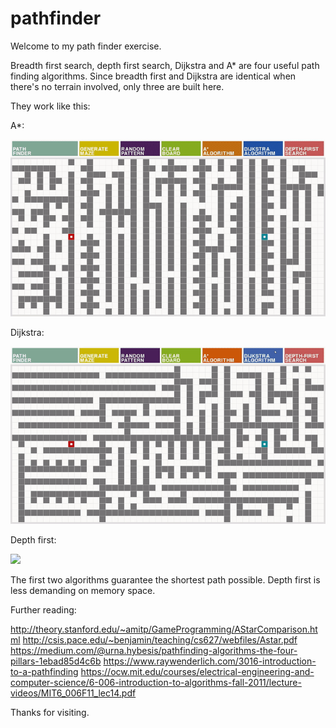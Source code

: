 # pathfinder

Welcome to my path finder exercise.

Breadth first search, depth first search, Dijkstra and A* are four useful path finding algorithms. Since breadth first and Dijkstra are identical when there's no terrain involved, only three are built here.

They work like this:

A*:

![](https://raw.githubusercontent.com/tianxiaozhang1/pathfinder/main/astar.gif)

Dijkstra:

![](https://raw.githubusercontent.com/tianxiaozhang1/pathfinder/main/dijkstra.gif)

Depth first:

![](https://raw.githubusercontent.com/tianxiaozhang1/pathfinder/main/depthfirst.gif)

The first two algorithms guarantee the shortest path possible. Depth first is less demanding on memory space.

Further reading:

http://theory.stanford.edu/~amitp/GameProgramming/AStarComparison.html
http://csis.pace.edu/~benjamin/teaching/cs627/webfiles/Astar.pdf
https://medium.com/@urna.hybesis/pathfinding-algorithms-the-four-pillars-1ebad85d4c6b
https://www.raywenderlich.com/3016-introduction-to-a-pathfinding
https://ocw.mit.edu/courses/electrical-engineering-and-computer-science/6-006-introduction-to-algorithms-fall-2011/lecture-videos/MIT6_006F11_lec14.pdf

Thanks for visiting.
